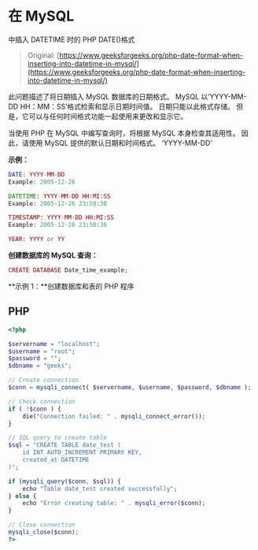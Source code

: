 # 在 MySQL

中插入 DATETIME 时的 PHP DATE()格式

> Original: [https://www.geeksforgeeks.org/php-date-format-when-inserting-into-datetime-in-mysql/](https://www.geeksforgeeks.org/php-date-format-when-inserting-into-datetime-in-mysql/)

此问题描述了将日期插入 MySQL 数据库的日期格式。 MySQL 以‘YYYY-MM-DD HH：MM：SS’格式检索和显示日期时间值。 日期只能以此格式存储。 但是，它可以与任何时间格式功能一起使用来更改和显示它。

当使用 PHP 在 MySQL 中编写查询时，将根据 MySQL 本身检查其适用性。 因此，请使用 MySQL 提供的默认日期和时间格式。 ‘YYYY-MM-DD’

**示例：**

```php
DATE: YYYY-MM-DD
Example: 2005-12-26

DATETIME: YYYY-MM-DD HH:MI:SS
Example: 2005-12-26 23:50:30

TIMESTAMP: YYYY-MM-DD HH:MI:SS
Example: 2005-12-26 23:50:30

YEAR: YYYY or YY

```

**创建数据库的 MySQL 查询：**

```php
CREATE DATABASE Date_time_example;

```

**示例 1：**创建数据库和表的 PHP 程序

## PHP

```php
<?php

$servername = "localhost";
$username = "root";
$password = "";
$dbname = "geeks";

// Create connection
$conn = mysqli_connect( $servername, $username, $password, $dbname );

// Check connection
if ( !$conn ) {
    die("Connection failed: " . mysqli_connect_error());
}

// SQL query to create table
$sql = "CREATE TABLE date_test (
    id INT AUTO_INCREMENT PRIMARY KEY,
    created_at DATETIME
)";

if (mysqli_query($conn, $sql)) {
    echo "Table date_test created successfully";
} else {
    echo "Error creating table: " . mysqli_error($conn);
}

// Close connection
mysqli_close($conn);
?>
```